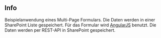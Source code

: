 Info
----
Beispielanwendung eines Multi-Page Formulars. Die Daten werden in einer SharePoint Liste gespeichert.
Für das Formular wird [AngularJS](https://angularjs.org) benutzt. Die Daten werden per REST-API in SharePoint gespeichert.
